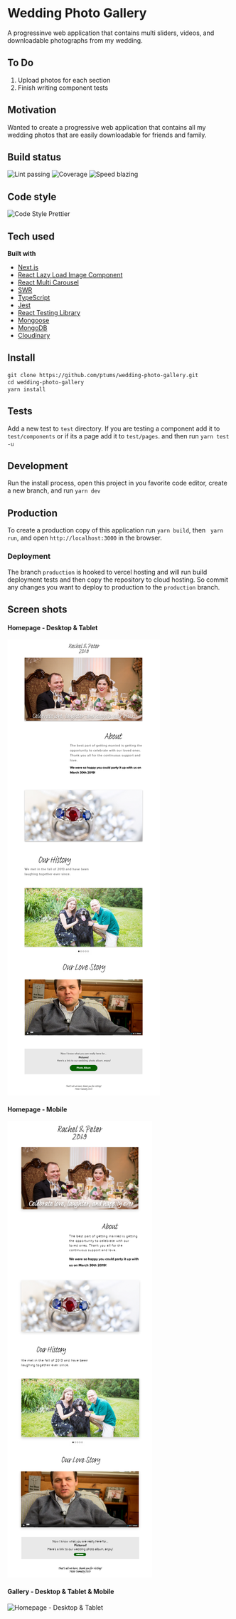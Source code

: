 # Wedding Photo Gallery

A progressinve web application that contains multi sliders, videos, and downloadable photographs from my wedding.

## To Do

1. Upload photos for each section
2. Finish writing component tests

## Motivation

Wanted to create a progressive web application that contains all my wedding photos that are easily downloadable for friends and family.

## Build status

![Lint passing](https://camo.githubusercontent.com/df0f65b2d0e7a0448dd50abbc3b4364dc971533f/68747470733a2f2f696d672e736869656c64732e696f2f6769746875622f776f726b666c6f772f7374617475732f70726574746965722f70726574746965722f4c696e743f6c6162656c3d4c696e74267374796c653d666c61742d737175617265)
![Coverage](https://camo.githubusercontent.com/facfcb6afd684d2c9701c7d6add65f391fdf86fc/68747470733a2f2f696d672e736869656c64732e696f2f636f6465636f762f632f6769746875622f6477796c2f686170692d617574682d6a7774322e7376673f6d61784167653d32353932303030)
![Speed blazing](https://camo.githubusercontent.com/c0d653f4e211ffff68800215f80fb458e25ae6f0/68747470733a2f2f696d672e736869656c64732e696f2f62616467652f73706565642d626c617a696e672532302546302539462539342541352d627269676874677265656e2e7376673f7374796c653d666c61742d737175617265)

## Code style

![Code Style Prettier](https://camo.githubusercontent.com/687a8ae8d15f9409617d2cc5a30292a884f6813a/68747470733a2f2f696d672e736869656c64732e696f2f62616467652f636f64655f7374796c652d70726574746965722d6666363962342e7376673f7374796c653d666c61742d737175617265)

## Tech used

**Built with**

- [Next.js](https://nextjs.org/)
- [React Lazy Load Image Component](https://www.npmjs.com/package/react-lazy-load-image-component)
- [React Multi Carousel](https://w3js.com/react-multi-carousel)
- [SWR](https://github.com/vercel/swr)
- [TypeScript](https://www.typescriptlang.org/)
- [Jest](https://jestjs.io/)
- [React Testing Library](https://testing-library.com)
- [Mongoose](https://mongoosejs.com/)
- [MongoDB](https://www.mongodb.com/)
- [Cloudinary](https://cloudinary.com/)

## Install

```
git clone https://github.com/ptums/wedding-photo-gallery.git
cd wedding-photo-gallery
yarn install
```

## Tests

Add a new test to `test` directory. If you are testing a component add it to `test/components` or if its a page add it to `test/pages`. and then run `yarn test -u`

## Development

Run the install process, open this project in you favorite code editor, create a new branch, and run `yarn dev`

## Production

To create a production copy of this application run `yarn build`, then ` yarn run`, and open `http://localhost:3000` in the browser.

### Deployment

The branch `production` is hooked to vercel hosting and will run build deployment tests and then copy the repository to cloud hosting. So commit any changes you want to deploy to production to the `production` branch.

## Screen shots

#### Homepage - Desktop & Tablet

![Homepage - Desktop & Tablet](./docs/TumultyEverAfter-IpadDesktop-Home.png)

#### Homepage - Mobile

![Homepage - Desktop & Tablet](./docs/TumultyEverAfter-Mobile-Home.png)

#### Gallery - Desktop & Tablet & Mobile

![Homepage - Desktop & Tablet](./docs/TumultyEverAfter-IpadDesktop-Gallery.png)
